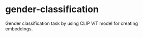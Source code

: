 # gender-classification
Gender classification task by using CLIP ViT model for creating embeddings.
